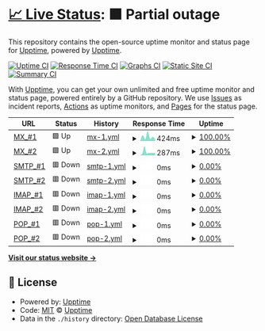 # [📈 Live Status](https://upptime.github.io/upptime): <!--live status--> **🟧 Partial outage**

This repository contains the open-source uptime monitor and status page for [Upptime](https://upptime.js.org), powered by [Upptime](https://github.com/upptime/upptime).

[![Uptime CI](https://github.com/illimited-wolf/sa-m/workflows/Uptime%20CI/badge.svg)](https://github.com/illimited-wolf/sa-m/actions?query=workflow%3A%22Uptime+CI%22)
[![Response Time CI](https://github.com/illimited-wolf/sa-m/workflows/Response%20Time%20CI/badge.svg)](https://github.com/illimited-wolf/sa-m/actions?query=workflow%3A%22Response+Time+CI%22)
[![Graphs CI](https://github.com/illimited-wolf/sa-m/workflows/Graphs%20CI/badge.svg)](https://github.com/illimited-wolf/sa-m/actions?query=workflow%3A%22Graphs+CI%22)
[![Static Site CI](https://github.com/illimited-wolf/sa-m/workflows/Static%20Site%20CI/badge.svg)](https://github.com/illimited-wolf/sa-m/actions?query=workflow%3A%22Static+Site+CI%22)
[![Summary CI](https://github.com/illimited-wolf/sa-m/workflows/Summary%20CI/badge.svg)](https://github.com/illimited-wolf/sa-m/actions?query=workflow%3A%22Summary+CI%22)

With [Upptime](https://upptime.js.org), you can get your own unlimited and free uptime monitor and status page, powered entirely by a GitHub repository. We use [Issues](https://github.com/upptime/upptime/issues) as incident reports, [Actions](https://github.com/illimited-wolf/sa-m/actions) as uptime monitors, and [Pages](https://upptime.github.io/upptime) for the status page.

<!--start: status pages-->
<!-- This summary is generated by Upptime (https://github.com/upptime/upptime) -->
<!-- Do not edit this manually, your changes will be overwritten -->
<!-- prettier-ignore -->
| URL | Status | History | Response Time | Uptime |
| --- | ------ | ------- | ------------- | ------ |
| <img alt="" src="https://icons.duckduckgo.com/ip3/null.ico" height="13"> [MX_#1](202.175.34.59) | 🟩 Up | [mx-1.yml](https://github.com/illimited-wolf/sa-m/commits/HEAD/history/mx-1.yml) | <details><summary><img alt="Response time graph" src="./graphs/mx-1/response-time-week.png" height="20"> 424ms</summary><br><a href="https://illimited-wolf.github.io/sa-m/history/mx-1"><img alt="Response time 248" src="https://img.shields.io/endpoint?url=https%3A%2F%2Fraw.githubusercontent.com%2Fillimited-wolf%2Fsa-m%2FHEAD%2Fapi%2Fmx-1%2Fresponse-time.json"></a><br><a href="https://illimited-wolf.github.io/sa-m/history/mx-1"><img alt="24-hour response time 606" src="https://img.shields.io/endpoint?url=https%3A%2F%2Fraw.githubusercontent.com%2Fillimited-wolf%2Fsa-m%2FHEAD%2Fapi%2Fmx-1%2Fresponse-time-day.json"></a><br><a href="https://illimited-wolf.github.io/sa-m/history/mx-1"><img alt="7-day response time 424" src="https://img.shields.io/endpoint?url=https%3A%2F%2Fraw.githubusercontent.com%2Fillimited-wolf%2Fsa-m%2FHEAD%2Fapi%2Fmx-1%2Fresponse-time-week.json"></a><br><a href="https://illimited-wolf.github.io/sa-m/history/mx-1"><img alt="30-day response time 254" src="https://img.shields.io/endpoint?url=https%3A%2F%2Fraw.githubusercontent.com%2Fillimited-wolf%2Fsa-m%2FHEAD%2Fapi%2Fmx-1%2Fresponse-time-month.json"></a><br><a href="https://illimited-wolf.github.io/sa-m/history/mx-1"><img alt="1-year response time 248" src="https://img.shields.io/endpoint?url=https%3A%2F%2Fraw.githubusercontent.com%2Fillimited-wolf%2Fsa-m%2FHEAD%2Fapi%2Fmx-1%2Fresponse-time-year.json"></a></details> | <details><summary><a href="https://illimited-wolf.github.io/sa-m/history/mx-1">100.00%</a></summary><a href="https://illimited-wolf.github.io/sa-m/history/mx-1"><img alt="All-time uptime 100.00%" src="https://img.shields.io/endpoint?url=https%3A%2F%2Fraw.githubusercontent.com%2Fillimited-wolf%2Fsa-m%2FHEAD%2Fapi%2Fmx-1%2Fuptime.json"></a><br><a href="https://illimited-wolf.github.io/sa-m/history/mx-1"><img alt="24-hour uptime 100.00%" src="https://img.shields.io/endpoint?url=https%3A%2F%2Fraw.githubusercontent.com%2Fillimited-wolf%2Fsa-m%2FHEAD%2Fapi%2Fmx-1%2Fuptime-day.json"></a><br><a href="https://illimited-wolf.github.io/sa-m/history/mx-1"><img alt="7-day uptime 100.00%" src="https://img.shields.io/endpoint?url=https%3A%2F%2Fraw.githubusercontent.com%2Fillimited-wolf%2Fsa-m%2FHEAD%2Fapi%2Fmx-1%2Fuptime-week.json"></a><br><a href="https://illimited-wolf.github.io/sa-m/history/mx-1"><img alt="30-day uptime 100.00%" src="https://img.shields.io/endpoint?url=https%3A%2F%2Fraw.githubusercontent.com%2Fillimited-wolf%2Fsa-m%2FHEAD%2Fapi%2Fmx-1%2Fuptime-month.json"></a><br><a href="https://illimited-wolf.github.io/sa-m/history/mx-1"><img alt="1-year uptime 100.00%" src="https://img.shields.io/endpoint?url=https%3A%2F%2Fraw.githubusercontent.com%2Fillimited-wolf%2Fsa-m%2FHEAD%2Fapi%2Fmx-1%2Fuptime-year.json"></a></details>
| <img alt="" src="https://icons.duckduckgo.com/ip3/null.ico" height="13"> [MX_#2](43.247.27.59) | 🟩 Up | [mx-2.yml](https://github.com/illimited-wolf/sa-m/commits/HEAD/history/mx-2.yml) | <details><summary><img alt="Response time graph" src="./graphs/mx-2/response-time-week.png" height="20"> 287ms</summary><br><a href="https://illimited-wolf.github.io/sa-m/history/mx-2"><img alt="Response time 232" src="https://img.shields.io/endpoint?url=https%3A%2F%2Fraw.githubusercontent.com%2Fillimited-wolf%2Fsa-m%2FHEAD%2Fapi%2Fmx-2%2Fresponse-time.json"></a><br><a href="https://illimited-wolf.github.io/sa-m/history/mx-2"><img alt="24-hour response time 206" src="https://img.shields.io/endpoint?url=https%3A%2F%2Fraw.githubusercontent.com%2Fillimited-wolf%2Fsa-m%2FHEAD%2Fapi%2Fmx-2%2Fresponse-time-day.json"></a><br><a href="https://illimited-wolf.github.io/sa-m/history/mx-2"><img alt="7-day response time 287" src="https://img.shields.io/endpoint?url=https%3A%2F%2Fraw.githubusercontent.com%2Fillimited-wolf%2Fsa-m%2FHEAD%2Fapi%2Fmx-2%2Fresponse-time-week.json"></a><br><a href="https://illimited-wolf.github.io/sa-m/history/mx-2"><img alt="30-day response time 234" src="https://img.shields.io/endpoint?url=https%3A%2F%2Fraw.githubusercontent.com%2Fillimited-wolf%2Fsa-m%2FHEAD%2Fapi%2Fmx-2%2Fresponse-time-month.json"></a><br><a href="https://illimited-wolf.github.io/sa-m/history/mx-2"><img alt="1-year response time 232" src="https://img.shields.io/endpoint?url=https%3A%2F%2Fraw.githubusercontent.com%2Fillimited-wolf%2Fsa-m%2FHEAD%2Fapi%2Fmx-2%2Fresponse-time-year.json"></a></details> | <details><summary><a href="https://illimited-wolf.github.io/sa-m/history/mx-2">100.00%</a></summary><a href="https://illimited-wolf.github.io/sa-m/history/mx-2"><img alt="All-time uptime 100.00%" src="https://img.shields.io/endpoint?url=https%3A%2F%2Fraw.githubusercontent.com%2Fillimited-wolf%2Fsa-m%2FHEAD%2Fapi%2Fmx-2%2Fuptime.json"></a><br><a href="https://illimited-wolf.github.io/sa-m/history/mx-2"><img alt="24-hour uptime 100.00%" src="https://img.shields.io/endpoint?url=https%3A%2F%2Fraw.githubusercontent.com%2Fillimited-wolf%2Fsa-m%2FHEAD%2Fapi%2Fmx-2%2Fuptime-day.json"></a><br><a href="https://illimited-wolf.github.io/sa-m/history/mx-2"><img alt="7-day uptime 100.00%" src="https://img.shields.io/endpoint?url=https%3A%2F%2Fraw.githubusercontent.com%2Fillimited-wolf%2Fsa-m%2FHEAD%2Fapi%2Fmx-2%2Fuptime-week.json"></a><br><a href="https://illimited-wolf.github.io/sa-m/history/mx-2"><img alt="30-day uptime 100.00%" src="https://img.shields.io/endpoint?url=https%3A%2F%2Fraw.githubusercontent.com%2Fillimited-wolf%2Fsa-m%2FHEAD%2Fapi%2Fmx-2%2Fuptime-month.json"></a><br><a href="https://illimited-wolf.github.io/sa-m/history/mx-2"><img alt="1-year uptime 100.00%" src="https://img.shields.io/endpoint?url=https%3A%2F%2Fraw.githubusercontent.com%2Fillimited-wolf%2Fsa-m%2FHEAD%2Fapi%2Fmx-2%2Fuptime-year.json"></a></details>
| <img alt="" src="https://icons.duckduckgo.com/ip3/null.ico" height="13"> [SMTP_#1](43.247.27.58) | 🟥 Down | [smtp-1.yml](https://github.com/illimited-wolf/sa-m/commits/HEAD/history/smtp-1.yml) | <details><summary><img alt="Response time graph" src="./graphs/smtp-1/response-time-week.png" height="20"> 0ms</summary><br><a href="https://illimited-wolf.github.io/sa-m/history/smtp-1"><img alt="Response time 210" src="https://img.shields.io/endpoint?url=https%3A%2F%2Fraw.githubusercontent.com%2Fillimited-wolf%2Fsa-m%2FHEAD%2Fapi%2Fsmtp-1%2Fresponse-time.json"></a><br><a href="https://illimited-wolf.github.io/sa-m/history/smtp-1"><img alt="24-hour response time 0" src="https://img.shields.io/endpoint?url=https%3A%2F%2Fraw.githubusercontent.com%2Fillimited-wolf%2Fsa-m%2FHEAD%2Fapi%2Fsmtp-1%2Fresponse-time-day.json"></a><br><a href="https://illimited-wolf.github.io/sa-m/history/smtp-1"><img alt="7-day response time 0" src="https://img.shields.io/endpoint?url=https%3A%2F%2Fraw.githubusercontent.com%2Fillimited-wolf%2Fsa-m%2FHEAD%2Fapi%2Fsmtp-1%2Fresponse-time-week.json"></a><br><a href="https://illimited-wolf.github.io/sa-m/history/smtp-1"><img alt="30-day response time 0" src="https://img.shields.io/endpoint?url=https%3A%2F%2Fraw.githubusercontent.com%2Fillimited-wolf%2Fsa-m%2FHEAD%2Fapi%2Fsmtp-1%2Fresponse-time-month.json"></a><br><a href="https://illimited-wolf.github.io/sa-m/history/smtp-1"><img alt="1-year response time 210" src="https://img.shields.io/endpoint?url=https%3A%2F%2Fraw.githubusercontent.com%2Fillimited-wolf%2Fsa-m%2FHEAD%2Fapi%2Fsmtp-1%2Fresponse-time-year.json"></a></details> | <details><summary><a href="https://illimited-wolf.github.io/sa-m/history/smtp-1">0.00%</a></summary><a href="https://illimited-wolf.github.io/sa-m/history/smtp-1"><img alt="All-time uptime 75.60%" src="https://img.shields.io/endpoint?url=https%3A%2F%2Fraw.githubusercontent.com%2Fillimited-wolf%2Fsa-m%2FHEAD%2Fapi%2Fsmtp-1%2Fuptime.json"></a><br><a href="https://illimited-wolf.github.io/sa-m/history/smtp-1"><img alt="24-hour uptime 0.00%" src="https://img.shields.io/endpoint?url=https%3A%2F%2Fraw.githubusercontent.com%2Fillimited-wolf%2Fsa-m%2FHEAD%2Fapi%2Fsmtp-1%2Fuptime-day.json"></a><br><a href="https://illimited-wolf.github.io/sa-m/history/smtp-1"><img alt="7-day uptime 0.00%" src="https://img.shields.io/endpoint?url=https%3A%2F%2Fraw.githubusercontent.com%2Fillimited-wolf%2Fsa-m%2FHEAD%2Fapi%2Fsmtp-1%2Fuptime-week.json"></a><br><a href="https://illimited-wolf.github.io/sa-m/history/smtp-1"><img alt="30-day uptime 1.38%" src="https://img.shields.io/endpoint?url=https%3A%2F%2Fraw.githubusercontent.com%2Fillimited-wolf%2Fsa-m%2FHEAD%2Fapi%2Fsmtp-1%2Fuptime-month.json"></a><br><a href="https://illimited-wolf.github.io/sa-m/history/smtp-1"><img alt="1-year uptime 75.60%" src="https://img.shields.io/endpoint?url=https%3A%2F%2Fraw.githubusercontent.com%2Fillimited-wolf%2Fsa-m%2FHEAD%2Fapi%2Fsmtp-1%2Fuptime-year.json"></a></details>
| <img alt="" src="https://icons.duckduckgo.com/ip3/null.ico" height="13"> [SMTP_#2](202.175.34.58) | 🟥 Down | [smtp-2.yml](https://github.com/illimited-wolf/sa-m/commits/HEAD/history/smtp-2.yml) | <details><summary><img alt="Response time graph" src="./graphs/smtp-2/response-time-week.png" height="20"> 0ms</summary><br><a href="https://illimited-wolf.github.io/sa-m/history/smtp-2"><img alt="Response time 227" src="https://img.shields.io/endpoint?url=https%3A%2F%2Fraw.githubusercontent.com%2Fillimited-wolf%2Fsa-m%2FHEAD%2Fapi%2Fsmtp-2%2Fresponse-time.json"></a><br><a href="https://illimited-wolf.github.io/sa-m/history/smtp-2"><img alt="24-hour response time 0" src="https://img.shields.io/endpoint?url=https%3A%2F%2Fraw.githubusercontent.com%2Fillimited-wolf%2Fsa-m%2FHEAD%2Fapi%2Fsmtp-2%2Fresponse-time-day.json"></a><br><a href="https://illimited-wolf.github.io/sa-m/history/smtp-2"><img alt="7-day response time 0" src="https://img.shields.io/endpoint?url=https%3A%2F%2Fraw.githubusercontent.com%2Fillimited-wolf%2Fsa-m%2FHEAD%2Fapi%2Fsmtp-2%2Fresponse-time-week.json"></a><br><a href="https://illimited-wolf.github.io/sa-m/history/smtp-2"><img alt="30-day response time 0" src="https://img.shields.io/endpoint?url=https%3A%2F%2Fraw.githubusercontent.com%2Fillimited-wolf%2Fsa-m%2FHEAD%2Fapi%2Fsmtp-2%2Fresponse-time-month.json"></a><br><a href="https://illimited-wolf.github.io/sa-m/history/smtp-2"><img alt="1-year response time 227" src="https://img.shields.io/endpoint?url=https%3A%2F%2Fraw.githubusercontent.com%2Fillimited-wolf%2Fsa-m%2FHEAD%2Fapi%2Fsmtp-2%2Fresponse-time-year.json"></a></details> | <details><summary><a href="https://illimited-wolf.github.io/sa-m/history/smtp-2">0.00%</a></summary><a href="https://illimited-wolf.github.io/sa-m/history/smtp-2"><img alt="All-time uptime 75.60%" src="https://img.shields.io/endpoint?url=https%3A%2F%2Fraw.githubusercontent.com%2Fillimited-wolf%2Fsa-m%2FHEAD%2Fapi%2Fsmtp-2%2Fuptime.json"></a><br><a href="https://illimited-wolf.github.io/sa-m/history/smtp-2"><img alt="24-hour uptime 0.00%" src="https://img.shields.io/endpoint?url=https%3A%2F%2Fraw.githubusercontent.com%2Fillimited-wolf%2Fsa-m%2FHEAD%2Fapi%2Fsmtp-2%2Fuptime-day.json"></a><br><a href="https://illimited-wolf.github.io/sa-m/history/smtp-2"><img alt="7-day uptime 0.00%" src="https://img.shields.io/endpoint?url=https%3A%2F%2Fraw.githubusercontent.com%2Fillimited-wolf%2Fsa-m%2FHEAD%2Fapi%2Fsmtp-2%2Fuptime-week.json"></a><br><a href="https://illimited-wolf.github.io/sa-m/history/smtp-2"><img alt="30-day uptime 1.38%" src="https://img.shields.io/endpoint?url=https%3A%2F%2Fraw.githubusercontent.com%2Fillimited-wolf%2Fsa-m%2FHEAD%2Fapi%2Fsmtp-2%2Fuptime-month.json"></a><br><a href="https://illimited-wolf.github.io/sa-m/history/smtp-2"><img alt="1-year uptime 75.60%" src="https://img.shields.io/endpoint?url=https%3A%2F%2Fraw.githubusercontent.com%2Fillimited-wolf%2Fsa-m%2FHEAD%2Fapi%2Fsmtp-2%2Fuptime-year.json"></a></details>
| <img alt="" src="https://icons.duckduckgo.com/ip3/null.ico" height="13"> [IMAP_#1](43.247.27.58) | 🟥 Down | [imap-1.yml](https://github.com/illimited-wolf/sa-m/commits/HEAD/history/imap-1.yml) | <details><summary><img alt="Response time graph" src="./graphs/imap-1/response-time-week.png" height="20"> 0ms</summary><br><a href="https://illimited-wolf.github.io/sa-m/history/imap-1"><img alt="Response time 231" src="https://img.shields.io/endpoint?url=https%3A%2F%2Fraw.githubusercontent.com%2Fillimited-wolf%2Fsa-m%2FHEAD%2Fapi%2Fimap-1%2Fresponse-time.json"></a><br><a href="https://illimited-wolf.github.io/sa-m/history/imap-1"><img alt="24-hour response time 0" src="https://img.shields.io/endpoint?url=https%3A%2F%2Fraw.githubusercontent.com%2Fillimited-wolf%2Fsa-m%2FHEAD%2Fapi%2Fimap-1%2Fresponse-time-day.json"></a><br><a href="https://illimited-wolf.github.io/sa-m/history/imap-1"><img alt="7-day response time 0" src="https://img.shields.io/endpoint?url=https%3A%2F%2Fraw.githubusercontent.com%2Fillimited-wolf%2Fsa-m%2FHEAD%2Fapi%2Fimap-1%2Fresponse-time-week.json"></a><br><a href="https://illimited-wolf.github.io/sa-m/history/imap-1"><img alt="30-day response time 0" src="https://img.shields.io/endpoint?url=https%3A%2F%2Fraw.githubusercontent.com%2Fillimited-wolf%2Fsa-m%2FHEAD%2Fapi%2Fimap-1%2Fresponse-time-month.json"></a><br><a href="https://illimited-wolf.github.io/sa-m/history/imap-1"><img alt="1-year response time 231" src="https://img.shields.io/endpoint?url=https%3A%2F%2Fraw.githubusercontent.com%2Fillimited-wolf%2Fsa-m%2FHEAD%2Fapi%2Fimap-1%2Fresponse-time-year.json"></a></details> | <details><summary><a href="https://illimited-wolf.github.io/sa-m/history/imap-1">0.00%</a></summary><a href="https://illimited-wolf.github.io/sa-m/history/imap-1"><img alt="All-time uptime 75.60%" src="https://img.shields.io/endpoint?url=https%3A%2F%2Fraw.githubusercontent.com%2Fillimited-wolf%2Fsa-m%2FHEAD%2Fapi%2Fimap-1%2Fuptime.json"></a><br><a href="https://illimited-wolf.github.io/sa-m/history/imap-1"><img alt="24-hour uptime 0.00%" src="https://img.shields.io/endpoint?url=https%3A%2F%2Fraw.githubusercontent.com%2Fillimited-wolf%2Fsa-m%2FHEAD%2Fapi%2Fimap-1%2Fuptime-day.json"></a><br><a href="https://illimited-wolf.github.io/sa-m/history/imap-1"><img alt="7-day uptime 0.00%" src="https://img.shields.io/endpoint?url=https%3A%2F%2Fraw.githubusercontent.com%2Fillimited-wolf%2Fsa-m%2FHEAD%2Fapi%2Fimap-1%2Fuptime-week.json"></a><br><a href="https://illimited-wolf.github.io/sa-m/history/imap-1"><img alt="30-day uptime 1.38%" src="https://img.shields.io/endpoint?url=https%3A%2F%2Fraw.githubusercontent.com%2Fillimited-wolf%2Fsa-m%2FHEAD%2Fapi%2Fimap-1%2Fuptime-month.json"></a><br><a href="https://illimited-wolf.github.io/sa-m/history/imap-1"><img alt="1-year uptime 75.60%" src="https://img.shields.io/endpoint?url=https%3A%2F%2Fraw.githubusercontent.com%2Fillimited-wolf%2Fsa-m%2FHEAD%2Fapi%2Fimap-1%2Fuptime-year.json"></a></details>
| <img alt="" src="https://icons.duckduckgo.com/ip3/null.ico" height="13"> [IMAP_#2](202.175.34.58) | 🟥 Down | [imap-2.yml](https://github.com/illimited-wolf/sa-m/commits/HEAD/history/imap-2.yml) | <details><summary><img alt="Response time graph" src="./graphs/imap-2/response-time-week.png" height="20"> 0ms</summary><br><a href="https://illimited-wolf.github.io/sa-m/history/imap-2"><img alt="Response time 217" src="https://img.shields.io/endpoint?url=https%3A%2F%2Fraw.githubusercontent.com%2Fillimited-wolf%2Fsa-m%2FHEAD%2Fapi%2Fimap-2%2Fresponse-time.json"></a><br><a href="https://illimited-wolf.github.io/sa-m/history/imap-2"><img alt="24-hour response time 0" src="https://img.shields.io/endpoint?url=https%3A%2F%2Fraw.githubusercontent.com%2Fillimited-wolf%2Fsa-m%2FHEAD%2Fapi%2Fimap-2%2Fresponse-time-day.json"></a><br><a href="https://illimited-wolf.github.io/sa-m/history/imap-2"><img alt="7-day response time 0" src="https://img.shields.io/endpoint?url=https%3A%2F%2Fraw.githubusercontent.com%2Fillimited-wolf%2Fsa-m%2FHEAD%2Fapi%2Fimap-2%2Fresponse-time-week.json"></a><br><a href="https://illimited-wolf.github.io/sa-m/history/imap-2"><img alt="30-day response time 0" src="https://img.shields.io/endpoint?url=https%3A%2F%2Fraw.githubusercontent.com%2Fillimited-wolf%2Fsa-m%2FHEAD%2Fapi%2Fimap-2%2Fresponse-time-month.json"></a><br><a href="https://illimited-wolf.github.io/sa-m/history/imap-2"><img alt="1-year response time 217" src="https://img.shields.io/endpoint?url=https%3A%2F%2Fraw.githubusercontent.com%2Fillimited-wolf%2Fsa-m%2FHEAD%2Fapi%2Fimap-2%2Fresponse-time-year.json"></a></details> | <details><summary><a href="https://illimited-wolf.github.io/sa-m/history/imap-2">0.00%</a></summary><a href="https://illimited-wolf.github.io/sa-m/history/imap-2"><img alt="All-time uptime 75.60%" src="https://img.shields.io/endpoint?url=https%3A%2F%2Fraw.githubusercontent.com%2Fillimited-wolf%2Fsa-m%2FHEAD%2Fapi%2Fimap-2%2Fuptime.json"></a><br><a href="https://illimited-wolf.github.io/sa-m/history/imap-2"><img alt="24-hour uptime 0.00%" src="https://img.shields.io/endpoint?url=https%3A%2F%2Fraw.githubusercontent.com%2Fillimited-wolf%2Fsa-m%2FHEAD%2Fapi%2Fimap-2%2Fuptime-day.json"></a><br><a href="https://illimited-wolf.github.io/sa-m/history/imap-2"><img alt="7-day uptime 0.00%" src="https://img.shields.io/endpoint?url=https%3A%2F%2Fraw.githubusercontent.com%2Fillimited-wolf%2Fsa-m%2FHEAD%2Fapi%2Fimap-2%2Fuptime-week.json"></a><br><a href="https://illimited-wolf.github.io/sa-m/history/imap-2"><img alt="30-day uptime 1.38%" src="https://img.shields.io/endpoint?url=https%3A%2F%2Fraw.githubusercontent.com%2Fillimited-wolf%2Fsa-m%2FHEAD%2Fapi%2Fimap-2%2Fuptime-month.json"></a><br><a href="https://illimited-wolf.github.io/sa-m/history/imap-2"><img alt="1-year uptime 75.60%" src="https://img.shields.io/endpoint?url=https%3A%2F%2Fraw.githubusercontent.com%2Fillimited-wolf%2Fsa-m%2FHEAD%2Fapi%2Fimap-2%2Fuptime-year.json"></a></details>
| <img alt="" src="https://icons.duckduckgo.com/ip3/null.ico" height="13"> [POP_#1](43.247.27.58) | 🟥 Down | [pop-1.yml](https://github.com/illimited-wolf/sa-m/commits/HEAD/history/pop-1.yml) | <details><summary><img alt="Response time graph" src="./graphs/pop-1/response-time-week.png" height="20"> 0ms</summary><br><a href="https://illimited-wolf.github.io/sa-m/history/pop-1"><img alt="Response time 218" src="https://img.shields.io/endpoint?url=https%3A%2F%2Fraw.githubusercontent.com%2Fillimited-wolf%2Fsa-m%2FHEAD%2Fapi%2Fpop-1%2Fresponse-time.json"></a><br><a href="https://illimited-wolf.github.io/sa-m/history/pop-1"><img alt="24-hour response time 0" src="https://img.shields.io/endpoint?url=https%3A%2F%2Fraw.githubusercontent.com%2Fillimited-wolf%2Fsa-m%2FHEAD%2Fapi%2Fpop-1%2Fresponse-time-day.json"></a><br><a href="https://illimited-wolf.github.io/sa-m/history/pop-1"><img alt="7-day response time 0" src="https://img.shields.io/endpoint?url=https%3A%2F%2Fraw.githubusercontent.com%2Fillimited-wolf%2Fsa-m%2FHEAD%2Fapi%2Fpop-1%2Fresponse-time-week.json"></a><br><a href="https://illimited-wolf.github.io/sa-m/history/pop-1"><img alt="30-day response time 0" src="https://img.shields.io/endpoint?url=https%3A%2F%2Fraw.githubusercontent.com%2Fillimited-wolf%2Fsa-m%2FHEAD%2Fapi%2Fpop-1%2Fresponse-time-month.json"></a><br><a href="https://illimited-wolf.github.io/sa-m/history/pop-1"><img alt="1-year response time 218" src="https://img.shields.io/endpoint?url=https%3A%2F%2Fraw.githubusercontent.com%2Fillimited-wolf%2Fsa-m%2FHEAD%2Fapi%2Fpop-1%2Fresponse-time-year.json"></a></details> | <details><summary><a href="https://illimited-wolf.github.io/sa-m/history/pop-1">0.00%</a></summary><a href="https://illimited-wolf.github.io/sa-m/history/pop-1"><img alt="All-time uptime 75.60%" src="https://img.shields.io/endpoint?url=https%3A%2F%2Fraw.githubusercontent.com%2Fillimited-wolf%2Fsa-m%2FHEAD%2Fapi%2Fpop-1%2Fuptime.json"></a><br><a href="https://illimited-wolf.github.io/sa-m/history/pop-1"><img alt="24-hour uptime 0.00%" src="https://img.shields.io/endpoint?url=https%3A%2F%2Fraw.githubusercontent.com%2Fillimited-wolf%2Fsa-m%2FHEAD%2Fapi%2Fpop-1%2Fuptime-day.json"></a><br><a href="https://illimited-wolf.github.io/sa-m/history/pop-1"><img alt="7-day uptime 0.00%" src="https://img.shields.io/endpoint?url=https%3A%2F%2Fraw.githubusercontent.com%2Fillimited-wolf%2Fsa-m%2FHEAD%2Fapi%2Fpop-1%2Fuptime-week.json"></a><br><a href="https://illimited-wolf.github.io/sa-m/history/pop-1"><img alt="30-day uptime 1.38%" src="https://img.shields.io/endpoint?url=https%3A%2F%2Fraw.githubusercontent.com%2Fillimited-wolf%2Fsa-m%2FHEAD%2Fapi%2Fpop-1%2Fuptime-month.json"></a><br><a href="https://illimited-wolf.github.io/sa-m/history/pop-1"><img alt="1-year uptime 75.60%" src="https://img.shields.io/endpoint?url=https%3A%2F%2Fraw.githubusercontent.com%2Fillimited-wolf%2Fsa-m%2FHEAD%2Fapi%2Fpop-1%2Fuptime-year.json"></a></details>
| <img alt="" src="https://icons.duckduckgo.com/ip3/null.ico" height="13"> [POP_#2](202.175.34.58) | 🟥 Down | [pop-2.yml](https://github.com/illimited-wolf/sa-m/commits/HEAD/history/pop-2.yml) | <details><summary><img alt="Response time graph" src="./graphs/pop-2/response-time-week.png" height="20"> 0ms</summary><br><a href="https://illimited-wolf.github.io/sa-m/history/pop-2"><img alt="Response time 236" src="https://img.shields.io/endpoint?url=https%3A%2F%2Fraw.githubusercontent.com%2Fillimited-wolf%2Fsa-m%2FHEAD%2Fapi%2Fpop-2%2Fresponse-time.json"></a><br><a href="https://illimited-wolf.github.io/sa-m/history/pop-2"><img alt="24-hour response time 0" src="https://img.shields.io/endpoint?url=https%3A%2F%2Fraw.githubusercontent.com%2Fillimited-wolf%2Fsa-m%2FHEAD%2Fapi%2Fpop-2%2Fresponse-time-day.json"></a><br><a href="https://illimited-wolf.github.io/sa-m/history/pop-2"><img alt="7-day response time 0" src="https://img.shields.io/endpoint?url=https%3A%2F%2Fraw.githubusercontent.com%2Fillimited-wolf%2Fsa-m%2FHEAD%2Fapi%2Fpop-2%2Fresponse-time-week.json"></a><br><a href="https://illimited-wolf.github.io/sa-m/history/pop-2"><img alt="30-day response time 0" src="https://img.shields.io/endpoint?url=https%3A%2F%2Fraw.githubusercontent.com%2Fillimited-wolf%2Fsa-m%2FHEAD%2Fapi%2Fpop-2%2Fresponse-time-month.json"></a><br><a href="https://illimited-wolf.github.io/sa-m/history/pop-2"><img alt="1-year response time 236" src="https://img.shields.io/endpoint?url=https%3A%2F%2Fraw.githubusercontent.com%2Fillimited-wolf%2Fsa-m%2FHEAD%2Fapi%2Fpop-2%2Fresponse-time-year.json"></a></details> | <details><summary><a href="https://illimited-wolf.github.io/sa-m/history/pop-2">0.00%</a></summary><a href="https://illimited-wolf.github.io/sa-m/history/pop-2"><img alt="All-time uptime 75.60%" src="https://img.shields.io/endpoint?url=https%3A%2F%2Fraw.githubusercontent.com%2Fillimited-wolf%2Fsa-m%2FHEAD%2Fapi%2Fpop-2%2Fuptime.json"></a><br><a href="https://illimited-wolf.github.io/sa-m/history/pop-2"><img alt="24-hour uptime 0.00%" src="https://img.shields.io/endpoint?url=https%3A%2F%2Fraw.githubusercontent.com%2Fillimited-wolf%2Fsa-m%2FHEAD%2Fapi%2Fpop-2%2Fuptime-day.json"></a><br><a href="https://illimited-wolf.github.io/sa-m/history/pop-2"><img alt="7-day uptime 0.00%" src="https://img.shields.io/endpoint?url=https%3A%2F%2Fraw.githubusercontent.com%2Fillimited-wolf%2Fsa-m%2FHEAD%2Fapi%2Fpop-2%2Fuptime-week.json"></a><br><a href="https://illimited-wolf.github.io/sa-m/history/pop-2"><img alt="30-day uptime 1.38%" src="https://img.shields.io/endpoint?url=https%3A%2F%2Fraw.githubusercontent.com%2Fillimited-wolf%2Fsa-m%2FHEAD%2Fapi%2Fpop-2%2Fuptime-month.json"></a><br><a href="https://illimited-wolf.github.io/sa-m/history/pop-2"><img alt="1-year uptime 75.60%" src="https://img.shields.io/endpoint?url=https%3A%2F%2Fraw.githubusercontent.com%2Fillimited-wolf%2Fsa-m%2FHEAD%2Fapi%2Fpop-2%2Fuptime-year.json"></a></details>

<!--end: status pages-->

[**Visit our status website →**](https://upptime.github.io/upptime)

## 📄 License

- Powered by: [Upptime](https://github.com/upptime/upptime)
- Code: [MIT](./LICENSE) © [Upptime](https://upptime.js.org)
- Data in the `./history` directory: [Open Database License](https://opendatacommons.org/licenses/odbl/1-0/)
